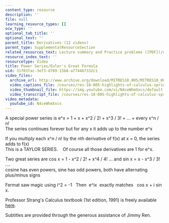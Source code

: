 ```yaml
---
content_type: resource
description: ''
file: null
learning_resource_types: []
ocw_type: ''
optional_tab_title: ''
optional_text: ''
parent_title: Derivatives (12 videos)
parent_type: SupplementalResourceSection
related_resources_text: Lecture summary and Practice problems ([PDF](/courses/res-18-005-highlights-of-calculus-spring-2010/resources/mitres18_05s10_power_series_eulers_formula))
resource_index_text: ''
resourcetype: Video
title: Power Series/Euler's Great Formula
uid: 31f03fac-3ef3-d789-15b8-a774467332c1
video_files:
  archive_url: http://www.archive.org/download/MITRES18.005/MITRES18_005S10_EulersGreatFormula_300k.mp4
  video_captions_file: /courses/res-18-005-highlights-of-calculus-spring-2010/1d9894f8ff2c5eb7bf1c8c240aef33d8_N4ceWhmXxcs.vtt
  video_thumbnail_file: https://img.youtube.com/vi/N4ceWhmXxcs/default.jpg
  video_transcript_file: /courses/res-18-005-highlights-of-calculus-spring-2010/13ab21893e5fec3067d1c2c2c54f9a04_N4ceWhmXxcs.pdf
video_metadata:
  youtube_id: N4ceWhmXxcs
---
```


A special power series is e^x = 1 + x + x^2 / 2! + x^3 / 3! + ... + every x^n / n!  
The series continues forever but for any x it adds up to the number e^x  
  
If you multiply each x^n / n! by the nth derivative of f(x) at x = 0, the series adds to f(x)  
This is a TAYLOR SERIES.    Of course all those derivatives are 1 for e^x.    
  
Two great series are cos x = 1 - x^2 / 2! + x^4 / 4! ... and sin x = x - x^3 / 3! ....  
cosine has even powers, sine has odd powers, both have alternating plus/minus signs  
  
Fermat saw magic using i^2 = -1   Then  e^ix  exactly matches   cos x + i sin x.

Professor Strang's Calculus textbook (1st edition, 1991) is freely available [here](/courses/res-18-001-calculus-online-textbook-spring-2005).

Subtitles are provided through the generous assistance of Jimmy Ren.